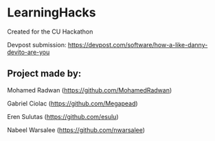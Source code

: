 # LearningHacks
Created for the CU Hackathon 

Devpost submission: https://devpost.com/software/how-a-like-danny-devito-are-you

## Project made by:
Mohamed Radwan (https://github.com/MohamedRadwan)

Gabriel Ciolac (https://github.com/Megapead) 

Eren Sulutas (https://github.com/esulu) 

Nabeel Warsalee (https://github.com/nwarsalee)



